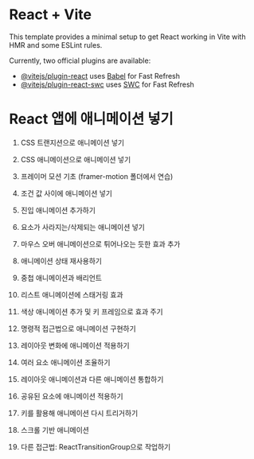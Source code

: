 # React + Vite

This template provides a minimal setup to get React working in Vite with HMR and some ESLint rules.

Currently, two official plugins are available:

- [@vitejs/plugin-react](https://github.com/vitejs/vite-plugin-react/blob/main/packages/plugin-react/README.md) uses [Babel](https://babeljs.io/) for Fast Refresh
- [@vitejs/plugin-react-swc](https://github.com/vitejs/vite-plugin-react-swc) uses [SWC](https://swc.rs/) for Fast Refresh

# React 앱에 애니메이션 넣기

1. CSS 트랜지션으로 애니메이션 넣기

2. CSS 애니메이션으로 애니메이션 넣기

3. 프레이머 모션 기초 (framer-motion 폴더에서 연습)

4. 조건 값 사이에 애니메이션 넣기

5. 진입 애니메이션 추가하기

6. 요소가 사라지는/삭제되는 애니메이션 넣기

7. 마우스 오버 애니메이션으로 튀어나오는 듯한 효과 추가

8. 애니메이션 상태 재사용하기

9. 중첩 애니메이션과 배리언트

10. 리스트 애니메이션에 스태거링 효과

11. 색상 애니메이션 추가 및 키 프레임으로 효과 주기

12. 명령적 접근법으로 애니메이션 구현하기

13. 레이아웃 변화에 애니메이션 적용하기

14. 여러 요소 애니메이션 조율하기

15. 레이아웃 애니메이션과 다른 애니메이션 통합하기

16. 공유된 요소에 애니메이션 적용하기

17. 키를 활용해 애니메이션 다시 트리거하기

18. 스크롤 기반 애니메이션

19. 다른 접근법: ReactTransitionGroup으로 작업하기
